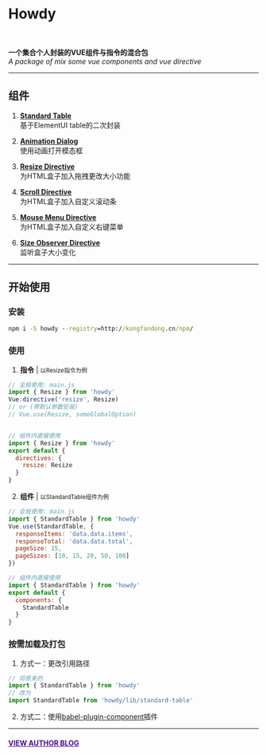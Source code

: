 # Howdy
<br>

**一个集合个人封装的VUE组件与指令的混合包**  
*A package of mix some vue components and vue directive*

---

## 组件
1. **<a href="http://kongfandong.cn/howdy/standard-table" target="_blank">Standard Table</a>**  
基于ElementUI table的二次封装

2. **<a href="http://kongfandong.cn/howdy/animation-dialog" target="_blank">Animation Dialog</a>**  
使用动画打开模态框

3. **<a href="http://kongfandong.cn/howdy/resize-directive" target="_blank">Resize Directive</a>**  
为HTML盒子加入拖拽更改大小功能

4. **<a href="http://kongfandong.cn/howdy/scroll-directive" target="_blank">Scroll Directive</a>**  
为HTML盒子加入自定义滚动条

5. **<a href="http://kongfandong.cn/howdy/mouse-menu-directive" target="_blank">Mouse Menu Directive</a>**  
为HTML盒子加入自定义右键菜单

6. **<a href="http://kongfandong.cn/howdy/size-observer-directive" target="_blank">Size Observer Directive</a>**  
监听盒子大小变化

---

## 开始使用

### 安装
```cmd
npm i -S howdy --registry=http://kongfandong.cn/npm/
```

### 使用
1. **指令** | <small>以Resize指令为例</small>

```js
// 全局使用: main.js
import { Resize } from 'howdy'
Vue.directive('resize', Resize)
// or (带默认参数安装)
// Vue.use(Resize, someGlobalOption)


// 组件内直接使用
import { Resize } from 'howdy'
export default {
  directives: {
    resize: Resize
  }
}
```  
2. **组件** | <small>以StandardTable组件为例</small>

```js
// 全局使用: main.js
import { StandardTable } from 'howdy'
Vue.use(StandardTable, {
  responseItems: 'data.data.items',
  responseTotal: 'data.data.total',
  pageSize: 15,
  pageSizes: [10, 15, 20, 50, 100]
})

// 组件内直接使用
import { StandardTable } from 'howdy'
export default {
  components: {
    StandardTable
  }
}
```

### 按需加载及打包
1. 方式一：更改引用路径
```js
// 将原来的
import { StandardTable } from 'howdy'
// 改为
import StandardTable from 'howdy/lib/standard-table'
```
2. 方式二：使用<a href="https://www.npmjs.com/package/babel-plugin-component" target="_blank">babel-plugin-component</a>插件

---


#### <a href="http://www.kongfandong.cn" target="_blank" style="color: rgb(75, 9, 150)">VIEW AUTHOR BLOG</a>